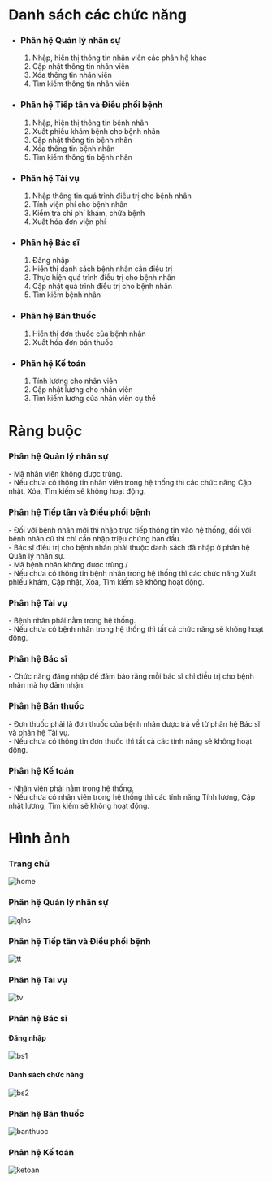 <h1>Danh sách các chức năng</h1>
<ul>
    <li>
        <h3>Phân hệ Quản lý nhân sự</h3>
        <ol type="1">
            <li>Nhập, hiển thị thông tin nhân viên các phân hệ khác</li>
            <li>Cập nhật thông tin nhân viên</li>
            <li>Xóa thông tin nhân viên</li>
            <li>Tìm kiếm thông tin nhân viên</li>
        </ol>
    </li>
    <li>
        <h3>Phân hệ Tiếp tân và Điều phối bệnh</h3>
        <ol type="1">
            <li>Nhập, hiện thị thông tin bệnh nhân</li>
            <li>Xuất phiếu khám bệnh cho bệnh nhân</li>
            <li>Cập nhật thông tin bệnh nhân</li>
            <li>Xóa thông tin bệnh nhân</li>
            <li>Tìm kiếm thông tin bệnh nhân</li>
        </ol>
    </li>
    <li>
        <h3>Phân hệ Tài vụ</h3>
        <ol type="1">
            <li>Nhập thông tin quá trình điều trị cho bệnh nhân</li>
            <li>Tính viện phí cho bệnh nhân</li>
            <li>Kiểm tra chi phí khám, chữa bệnh</li>
            <li>Xuất hóa đơn viện phí</li>
        </ol>
    </li>
    <li>
        <h3>Phân hệ Bác sĩ</h3>
        <ol type="1">
            <li>Đăng nhập</li>
            <li>Hiển thị danh sách bệnh nhân cần điều trị</li>
            <li>Thực hiện quá trình điều trị cho bệnh nhân</li>
            <li>Cập nhật quá trình điều trị cho bệnh nhân</li>
            <li>Tìm kiếm bệnh nhân</li>
        </ol>
    </li>
    <li>
        <h3>Phân hệ Bán thuốc</h3>
        <ol type="1">
            <li>Hiển thị đơn thuốc của bệnh nhân</li>
            <li>Xuất hóa đơn bán thuốc</li>
        </ol>
    </li>
    <li>
        <h3>Phân hệ Kế toán</h3>
        <ol type="1">
            <li>Tính lương cho nhân viên</li>
            <li>Cập nhật lương cho nhân viên</li>
            <li>Tìm kiếm lương của nhân viên cụ thể</li>
        </ol>
    </li>
</ul>
<h1>Ràng buộc</h1>
<h3>Phân hệ Quản lý nhân sự</h3>
- Mã nhân viên không được trùng. </br>
- Nếu chưa có thông tin nhân viên trong hệ thống thì các chức năng Cập nhật, Xóa, Tìm kiếm sẽ không hoạt động.
<h3>Phân hệ Tiếp tân và Điều phối bệnh </h3>
- Đối với bệnh nhân mới thì nhập trực tiếp thông tin vào hệ thống, đối với bệnh nhân cũ thì chỉ cần nhập triệu chứng ban
đầu. </br>
- Bác sĩ điều trị cho bệnh nhân phải thuộc danh sách đã nhập ở phân hệ Quản lý nhân sự. </br>
- Mã bệnh nhân không được trùng./</br>
- Nếu chưa có thông tin bệnh nhân trong hệ thống thì các chức năng Xuất phiếu khám, Cập nhật, Xóa, Tìm kiếm sẽ không
hoạt động.
<h3>Phân hệ Tài vụ</h3>
- Bệnh nhân phải nằm trong hệ thống. </br>
- Nếu chưa có bệnh nhân trong hệ thống thì tất cả chức năng sẽ không hoạt động.
<h3>Phân hệ Bác sĩ</h3>
- Chức năng đăng nhập để đảm bảo rằng mỗi bác sĩ chỉ điều trị cho bệnh nhân mà họ đảm nhận. </br>
<h3>Phân hệ Bán thuốc</h3>
- Đơn thuốc phải là đơn thuốc của bệnh nhân được trả về từ phân hệ Bác sĩ và phân hệ Tài vụ. </br>
- Nếu chưa có thông tin đơn thuốc thì tất cả các tính năng sẽ không hoạt động.
<h3>Phân hệ Kế toán</h3>
- Nhân viên phải nằm trong hệ thống. </br>
- Nếu chưa có nhân viên trong hệ thống thì các tính năng Tính lương, Cập nhật lương, Tìm kiếm sẽ không hoạt động.
<h1>Hình ảnh</h1>
<h3>Trang chủ</h3>
<img src="/Source/assets/home.PNG" alt="home">
<h3>Phân hệ Quản lý nhân sự</h3>
<img src="/Source/assets/qlns.PNG" alt="qlns">
<h3>Phân hệ Tiếp tân và Điều phối bệnh </h3>
<img src="/Source/assets/tt.PNG" alt="tt">
<h3>Phân hệ Tài vụ</h3>
<img src="/Source/assets/tv.PNG" alt="tv">
<h3>Phân hệ Bác sĩ</h3>
<h4>Đăng nhập</h4>
<img src="/Source/assets/bs1.PNG" alt="bs1">
<h4>Danh sách chức năng</h4>
<img src="/Source/assets/bs2.PNG" alt="bs2">
<h3>Phân hệ Bán thuốc</h3>
<img src="/Source/assets/bt.PNG" alt="banthuoc">
<h3>Phân hệ Kế toán</h3>
<img src="/Source/assets/kt" alt="ketoan">